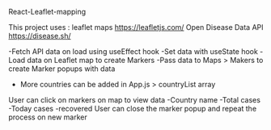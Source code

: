 React-Leaflet-mapping

This project uses :
    leaflet maps https://leafletjs.com/
    Open Disease Data API https://disease.sh/

-Fetch API data on load using useEffect hook
-Set data with useState hook
-Load data on Leaflet map to create Markers
-Pass data to Maps > Makers to create Marker popups with data
- More countries can be added in App.js > countryList array

User can click on markers on map to view data
 -Country name
 -Total cases
 -Today cases
 -recovered
User can close the marker popup and repeat the process on new marker